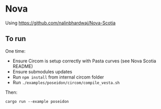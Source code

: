 # Nova

Using https://github.com/nalinbhardwaj/Nova-Scotia

## To run

One time:

- Ensure Circom is setup correctly with Pasta curves (see Nova Scotia README)
- Ensure submodules updates
- Run `npm install` from internal circom folder
- Run `./examples/poseidon/circom/compile_vesta.sh`

Then:

`cargo run --example poseidon`